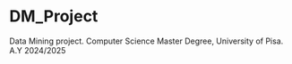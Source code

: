 # DM_Project
Data Mining project. Computer Science Master Degree, University of Pisa. A.Y 2024/2025
